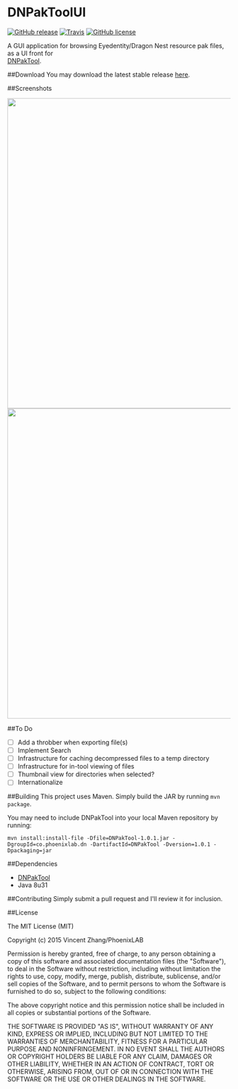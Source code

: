 DNPakToolUI
========
[![GitHub release](https://img.shields.io/github/release/vincentzhang96/DNPakToolUI.svg?style=flat-square)](https://github.com/vincentzhang96/DNPakToolUI/releases/latest)
[![Travis](https://img.shields.io/travis/vincentzhang96/DNPakToolUI.svg?style=flat-square)](https://travis-ci.org/vincentzhang96/DNPakToolUI)
[![GitHub license](https://img.shields.io/badge/license-MIT-blue.svg?style=flat-square)](https://github.com/vincentzhang96/DNPakToolUI#license)

A GUI application for browsing Eyedentity/Dragon Nest resource pak files, as a UI front for  
[DNPakTool](https://github.com/vincentzhang96/DNPakTool).

##Download
You may download the latest stable release [here](https://github.com/vincentzhang96/DNPakToolUI/releases/latest).

##Screenshots

<img src="http://i.imgur.com/hzxEAT1.png" width="700">

<img src="http://i.imgur.com/b4u6gqb.png" width="700">

##To Do
- [ ] Add a throbber when exporting file(s)
- [ ] Implement Search
- [ ] Infrastructure for caching decompressed files to a temp directory
- [ ] Infrastructure for in-tool viewing of files
- [ ] Thumbnail view for directories when selected?
- [ ] Internationalize

##Building
This project uses Maven. Simply build the JAR by running `mvn package`.

You may need to include DNPakTool into your local Maven repository by running:
```
mvn install:install-file -Dfile=DNPakTool-1.0.1.jar -DgroupId=co.phoenixlab.dn -DartifactId=DNPakTool -Dversion=1.0.1 -Dpackaging=jar
```

##Dependencies
- [DNPakTool](https://github.com/vincentzhang96/DNPakTool)
- Java 8u31

##Contributing
Simply submit a pull request and I'll review it for inclusion.

##License

The MIT License (MIT)

Copyright (c) 2015 Vincent Zhang/PhoenixLAB

Permission is hereby granted, free of charge, to any person obtaining a copy
of this software and associated documentation files (the "Software"), to deal
in the Software without restriction, including without limitation the rights
to use, copy, modify, merge, publish, distribute, sublicense, and/or sell
copies of the Software, and to permit persons to whom the Software is
furnished to do so, subject to the following conditions:

The above copyright notice and this permission notice shall be included in
all copies or substantial portions of the Software.

THE SOFTWARE IS PROVIDED "AS IS", WITHOUT WARRANTY OF ANY KIND, EXPRESS OR
IMPLIED, INCLUDING BUT NOT LIMITED TO THE WARRANTIES OF MERCHANTABILITY,
FITNESS FOR A PARTICULAR PURPOSE AND NONINFRINGEMENT. IN NO EVENT SHALL THE
AUTHORS OR COPYRIGHT HOLDERS BE LIABLE FOR ANY CLAIM, DAMAGES OR OTHER
LIABILITY, WHETHER IN AN ACTION OF CONTRACT, TORT OR OTHERWISE, ARISING FROM,
OUT OF OR IN CONNECTION WITH THE SOFTWARE OR THE USE OR OTHER DEALINGS IN
THE SOFTWARE.
